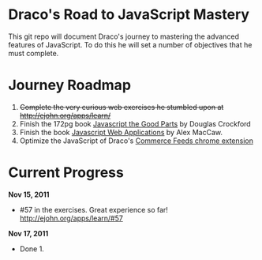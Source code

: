 Draco's Road to JavaScript Mastery
==================================

This git repo will document Draco's journey to mastering the advanced features of JavaScript. 
To do this he will set a number of objectives that he must complete.


Journey Roadmap
===============

1. <del>Complete the very curious web exercises he stumbled upon at http://ejohn.org/apps/learn/</del>
2. Finish the 172pg book [Javascript the Good Parts](http://shop.oreilly.com/product/9780596517748.do) by Douglas Crockford
3. Finish the book [Javascript Web Applications](http://shop.oreilly.com/product/0636920018421.do) by Alex MacCaw.
4. Optimize the JavaScript of Draco's [Commerce Feeds chrome extension](https://github.com/DracoLi/Queen-s-Commerce-News-Feed)

Current Progress
================

**Nov 15, 2011**

*   #57 in the exercises. Great experience so far! http://ejohn.org/apps/learn/#57

**Nov 17, 2011**

*   Done 1.